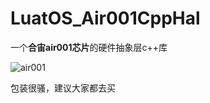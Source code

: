 # LuatOS_Air001CppHal

一个**合宙air001芯片**的硬件抽象层c++库

![air001](https://wiki.luatos.com/_images/640.png)

包装很骚，建议大家都去买
